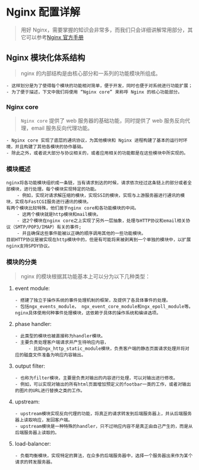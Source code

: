 # Nginx 配置详解

> 用好 Nginx，需要掌握的知识会非常多，而我们只会详细讲解常用部分，其它可以参考[Nginx 官方手册](http://nginx.org/en/docs/)

## Nginx 模块化体系结构

> nginx 的内部结构是由核心部分和一系列的功能模块所组成。

```text
- 这样划分是为了使得每个模块的功能相对简单，便于开发，同时也便于对系统进行功能扩展；
- 为了便于描述，下文中我们将使用 “Nginx core” 来称呼 Nginx 的核心功能部分。
```

### Nginx core

> `Nginx core` 提供了 web 服务器的基础功能，同时提供了 web 服务反向代理，email 服务反向代理功能。

```text
- Nginx core 实现了底层的通讯协议，为其他模块和 Nginx 进程构建了基本的运行时环境，并且构建了其他各模块的协作基础。
- 除此之外，或者说大部分与协议相关的，或者应用相关的功能都是在这些模块中所实现的。
```

### 模块概述

```text
nginx将各功能模块组织成一条链，当有请求到达的时候，请求依次经过这条链上的部分或者全部模块，进行处理。每个模块实现特定的功能。
    - 例如，实现对请求解压缩的模块，实现SSI的模块，实现与上游服务器进行通讯的模块，实现与FastCGI服务进行通讯的模块。
有两个模块比较特殊，他们居于nginx core和各功能模块的中间。
    - 这两个模块就是http模块和mail模块。
    - 这2个模块在nginx core之上实现了另外一层抽象，处理与HTTP协议和email相关协议（SMTP/POP3/IMAP）有关的事件;
    - 并且确保这些事件能被以正确的顺序调用其他的一些功能模块。
目前HTTP协议是被实现在http模块中的，但是有可能将来被剥离到一个单独的模块中，以扩展nginx支持SPDY协议。
```

### 模块的分类

> nginx 的模块根据其功能基本上可以分为以下几种类型：

1. event module:

   ```text
   - 搭建了独立于操作系统的事件处理机制的框架，及提供了各具体事件的处理。
   - 包括ngx_events_module， ngx_event_core_module和ngx_epoll_module等。nginx具体使用何种事件处理模块，这依赖于具体的操作系统和编译选项。
   ```

2. phase handler:

   ```text
   - 此类型的模块也被直接称为handler模块。
   - 主要负责处理客户端请求并产生待响应内容，
        - 比如ngx_http_static_module模块，负责客户端的静态页面请求处理并将对应的磁盘文件准备为响应内容输出。
   ```

3. output filter:

   ```text
   - 也称为filter模块，主要是负责对输出的内容进行处理，可以对输出进行修改。
   - 例如，可以实现对输出的所有html页面增加预定义的footbar一类的工作，或者对输出的图片的URL进行替换之类的工作。
   ```

4. upstream:

   ```text
   - upstream模块实现反向代理的功能，将真正的请求转发到后端服务器上，并从后端服务器上读取响应，发回客户端。
   - upstream模块是一种特殊的handler，只不过响应内容不是真正由自己产生的，而是从后端服务器上读取的。
   ```

5. load-balancer:

   ```text
   - 负载均衡模块，实现特定的算法，在众多的后端服务器中，选择一个服务器出来作为某个请求的转发服务器。
   ```
